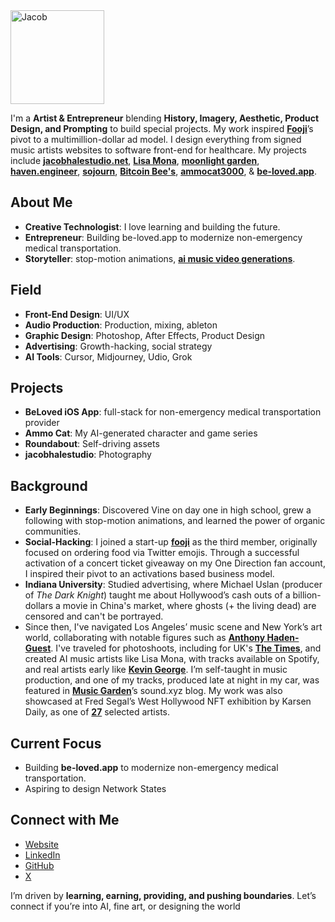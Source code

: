 <img src="https://avatars.githubusercontent.com/u/94732917?v=4" alt="Jacob" width="150" height="150">

I'm a **Artist & Entrepreneur** blending **History, Imagery, Aesthetic, Product Design, and Prompting** to build special projects. My work inspired [**Fooji**](https://fooji.com/)’s pivot to a multimillion-dollar ad model. I design everything from signed music artists websites to software front-end for healthcare. My projects include [**jacobhalestudio.net**](https://jacobhalestudio.net), [**Lisa Mona**](https://www.youtube.com/watch?v=0WxiY5idz-Q&list=OLAK5uy_k9Z0xjH9Dl3RkjzwKESBF3lQVsXwqDMGA), [**moonlight garden**](https://haven.engineer/moonlight-garden), [**haven.engineer**](https://haven.engineer), [**sojourn**](https://sojourn.city), [**Bitcoin Bee's**](https://haven.engineer/bitcoinbank), [**ammocat3000**](https://ammocat3000.com), & [**be-loved.app**](http://be-loved.app/about).

## About Me

- **Creative Technologist**: I love learning and building the future.
- **Entrepreneur**: Building be-loved.app to modernize non-emergency medical transportation.
- **Storyteller**:  stop-motion animations, [**ai music video generations**](https://twejikjgxkzmphocbvpt.supabase.co/storage/v1/object/public/images//REDXX.mp4).

## Field

- **Front-End Design**: UI/UX
- **Audio Production**: Production, mixing, ableton
- **Graphic Design**: Photoshop, After Effects, Product Design
- **Advertising**: Growth-hacking, social strategy
- **AI Tools**: Cursor, Midjourney, Udio, Grok



## Projects

- **BeLoved iOS App**: full-stack for non-emergency medical transportation provider
- **Ammo Cat**: My AI-generated character and game series
- **Roundabout**: Self-driving assets
- **jacobhalestudio**: Photography

## Background

- **Early Beginnings**: Discovered Vine on day one in high school, grew a following with stop-motion animations, and learned the power of organic communities.
- **Social-Hacking**: I joined a start-up [**fooji**](https://fooji.com/) as the third member, originally focused on ordering food via Twitter emojis. Through a successful activation of a concert ticket giveaway on my One Direction fan account, I inspired their pivot to an activations based business model.
- **Indiana University**: Studied advertising, where Michael Uslan (producer of *The Dark Knight*) taught me about Hollywood’s cash outs of a billion-dollars a movie in China's market, where ghosts (+ the living dead) are censored and can't be portrayed.
- Since then, I've navigated Los Angeles’ music scene and New York’s art world, collaborating with notable figures such as [**Anthony Haden-Guest**](https://news.artnet.com/art-world/jean-michel-basquiat-death-542345). I've traveled for photoshoots, including for UK's [**The Times**](https://pagesix.com/wp-content/uploads/sites/3/2022/05/IMG_37841-1.jpg), and created AI music artists like Lisa Mona, with tracks available on Spotify, and real artists early like [**Kevin George**](https://notion.online/when-youre-alone-by-kevin-george/). I’m self-taught in music production, and one of my tracks, produced late at night in my car, was featured in [**Music Garden**](https://www.sound.xyz/0x3e882b64b26a9351e7312e40649a43947b38091f/post/b899bfca-1719-4fbf-8e92-748af6b2ef04)’s sound.xyz blog. My work was also showcased at Fred Segal’s West Hollywood NFT exhibition by Karsen Daily, as one of [**27**](https://www.27times.xyz) selected artists.

## Current Focus

- Building **be-loved.app** to modernize non-emergency medical transportation.
- Aspiring to design Network States

## Connect with Me

- [Website](https://haven.engineer)
- [LinkedIn](https://www.linkedin.com/in/jacobhalestudio)
- [GitHub](https://github.com/sailorjacob)
- [X](https://x.com/rationmachine)

I’m driven by **learning, earning, providing, and pushing boundaries**. Let’s connect if you’re into AI, fine art, or designing the world
